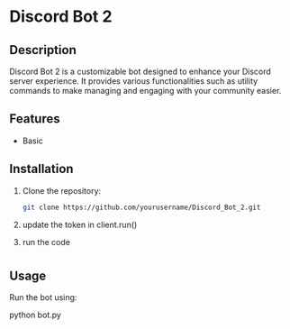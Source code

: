 # Discord Bot 2

## Description
Discord Bot 2 is a customizable bot designed to enhance your Discord server experience. It provides various functionalities such as utility commands to make managing and engaging with your community easier.

## Features
- Basic

## Installation
1. Clone the repository:
    ```bash
    git clone https://github.com/yourusername/Discord_Bot_2.git
    ```
2. update the token in client.run()


3. run the code 

#
## Usage
Run the bot using:

python bot.py
